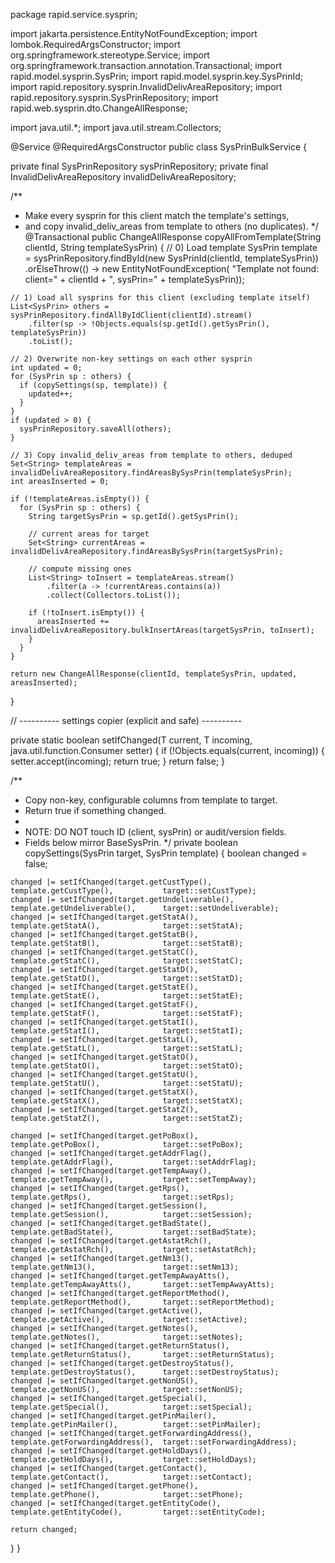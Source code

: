 package rapid.service.sysprin;

import jakarta.persistence.EntityNotFoundException;
import lombok.RequiredArgsConstructor;
import org.springframework.stereotype.Service;
import org.springframework.transaction.annotation.Transactional;
import rapid.model.sysprin.SysPrin;
import rapid.model.sysprin.key.SysPrinId;
import rapid.repository.sysprin.InvalidDelivAreaRepository;
import rapid.repository.sysprin.SysPrinRepository;
import rapid.web.sysprin.dto.ChangeAllResponse;

import java.util.*;
import java.util.stream.Collectors;

@Service
@RequiredArgsConstructor
public class SysPrinBulkService {

  private final SysPrinRepository sysPrinRepository;
  private final InvalidDelivAreaRepository invalidDelivAreaRepository;

  /**
   * Make every sysprin for this client match the template's settings,
   * and copy invalid_deliv_areas from template to others (no duplicates).
   */
  @Transactional
  public ChangeAllResponse copyAllFromTemplate(String clientId, String templateSysPrin) {
    // 0) Load template
    SysPrin template = sysPrinRepository.findById(new SysPrinId(clientId, templateSysPrin))
        .orElseThrow(() -> new EntityNotFoundException(
            "Template not found: client=" + clientId + ", sysPrin=" + templateSysPrin));

    // 1) Load all sysprins for this client (excluding template itself)
    List<SysPrin> others = sysPrinRepository.findAllByIdClient(clientId).stream()
        .filter(sp -> !Objects.equals(sp.getId().getSysPrin(), templateSysPrin))
        .toList();

    // 2) Overwrite non-key settings on each other sysprin
    int updated = 0;
    for (SysPrin sp : others) {
      if (copySettings(sp, template)) {
        updated++;
      }
    }
    if (updated > 0) {
      sysPrinRepository.saveAll(others);
    }

    // 3) Copy invalid_deliv_areas from template to others, deduped
    Set<String> templateAreas = invalidDelivAreaRepository.findAreasBySysPrin(templateSysPrin);
    int areasInserted = 0;

    if (!templateAreas.isEmpty()) {
      for (SysPrin sp : others) {
        String targetSysPrin = sp.getId().getSysPrin();

        // current areas for target
        Set<String> currentAreas = invalidDelivAreaRepository.findAreasBySysPrin(targetSysPrin);

        // compute missing ones
        List<String> toInsert = templateAreas.stream()
            .filter(a -> !currentAreas.contains(a))
            .collect(Collectors.toList());

        if (!toInsert.isEmpty()) {
          areasInserted += invalidDelivAreaRepository.bulkInsertAreas(targetSysPrin, toInsert);
        }
      }
    }

    return new ChangeAllResponse(clientId, templateSysPrin, updated, areasInserted);
  }

  // ---------- settings copier (explicit and safe) ----------

  private static <T> boolean setIfChanged(T current, T incoming, java.util.function.Consumer<T> setter) {
    if (!Objects.equals(current, incoming)) {
      setter.accept(incoming);
      return true;
    }
    return false;
  }

  /**
   * Copy non-key, configurable columns from template to target.
   * Return true if something changed.
   *
   * NOTE: DO NOT touch ID (client, sysPrin) or audit/version fields.
   * Fields below mirror BaseSysPrin.
   */
  private boolean copySettings(SysPrin target, SysPrin template) {
    boolean changed = false;

    changed |= setIfChanged(target.getCustType(),           template.getCustType(),           target::setCustType);
    changed |= setIfChanged(target.getUndeliverable(),      template.getUndeliverable(),      target::setUndeliverable);
    changed |= setIfChanged(target.getStatA(),              template.getStatA(),              target::setStatA);
    changed |= setIfChanged(target.getStatB(),              template.getStatB(),              target::setStatB);
    changed |= setIfChanged(target.getStatC(),              template.getStatC(),              target::setStatC);
    changed |= setIfChanged(target.getStatD(),              template.getStatD(),              target::setStatD);
    changed |= setIfChanged(target.getStatE(),              template.getStatE(),              target::setStatE);
    changed |= setIfChanged(target.getStatF(),              template.getStatF(),              target::setStatF);
    changed |= setIfChanged(target.getStatI(),              template.getStatI(),              target::setStatI);
    changed |= setIfChanged(target.getStatL(),              template.getStatL(),              target::setStatL);
    changed |= setIfChanged(target.getStatO(),              template.getStatO(),              target::setStatO);
    changed |= setIfChanged(target.getStatU(),              template.getStatU(),              target::setStatU);
    changed |= setIfChanged(target.getStatX(),              template.getStatX(),              target::setStatX);
    changed |= setIfChanged(target.getStatZ(),              template.getStatZ(),              target::setStatZ);

    changed |= setIfChanged(target.getPoBox(),              template.getPoBox(),              target::setPoBox);
    changed |= setIfChanged(target.getAddrFlag(),           template.getAddrFlag(),           target::setAddrFlag);
    changed |= setIfChanged(target.getTempAway(),           template.getTempAway(),           target::setTempAway);
    changed |= setIfChanged(target.getRps(),                template.getRps(),                target::setRps);
    changed |= setIfChanged(target.getSession(),            template.getSession(),            target::setSession);
    changed |= setIfChanged(target.getBadState(),           template.getBadState(),           target::setBadState);
    changed |= setIfChanged(target.getAstatRch(),           template.getAstatRch(),           target::setAstatRch);
    changed |= setIfChanged(target.getNm13(),               template.getNm13(),               target::setNm13);
    changed |= setIfChanged(target.getTempAwayAtts(),       template.getTempAwayAtts(),       target::setTempAwayAtts);
    changed |= setIfChanged(target.getReportMethod(),       template.getReportMethod(),       target::setReportMethod);
    changed |= setIfChanged(target.getActive(),             template.getActive(),             target::setActive);
    changed |= setIfChanged(target.getNotes(),              template.getNotes(),              target::setNotes);
    changed |= setIfChanged(target.getReturnStatus(),       template.getReturnStatus(),       target::setReturnStatus);
    changed |= setIfChanged(target.getDestroyStatus(),      template.getDestroyStatus(),      target::setDestroyStatus);
    changed |= setIfChanged(target.getNonUS(),              template.getNonUS(),              target::setNonUS);
    changed |= setIfChanged(target.getSpecial(),            template.getSpecial(),            target::setSpecial);
    changed |= setIfChanged(target.getPinMailer(),          template.getPinMailer(),          target::setPinMailer);
    changed |= setIfChanged(target.getForwardingAddress(),  template.getForwardingAddress(),  target::setForwardingAddress);
    changed |= setIfChanged(target.getHoldDays(),           template.getHoldDays(),           target::setHoldDays);
    changed |= setIfChanged(target.getContact(),            template.getContact(),            target::setContact);
    changed |= setIfChanged(target.getPhone(),              template.getPhone(),              target::setPhone);
    changed |= setIfChanged(target.getEntityCode(),         template.getEntityCode(),         target::setEntityCode);

    return changed;
  }
}
